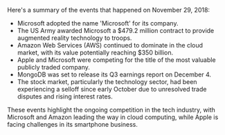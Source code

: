 Here's a summary of the events that happened on November 29, 2018:

* Microsoft adopted the name 'Microsoft' for its company.
* The US Army awarded Microsoft a $479.2 million contract to provide augmented reality technology to troops.
* Amazon Web Services (AWS) continued to dominate in the cloud market, with its value potentially reaching $350 billion.
* Apple and Microsoft were competing for the title of the most valuable publicly traded company.
* MongoDB was set to release its Q3 earnings report on December 4.
* The stock market, particularly the technology sector, had been experiencing a selloff since early October due to unresolved trade disputes and rising interest rates.

These events highlight the ongoing competition in the tech industry, with Microsoft and Amazon leading the way in cloud computing, while Apple is facing challenges in its smartphone business.
